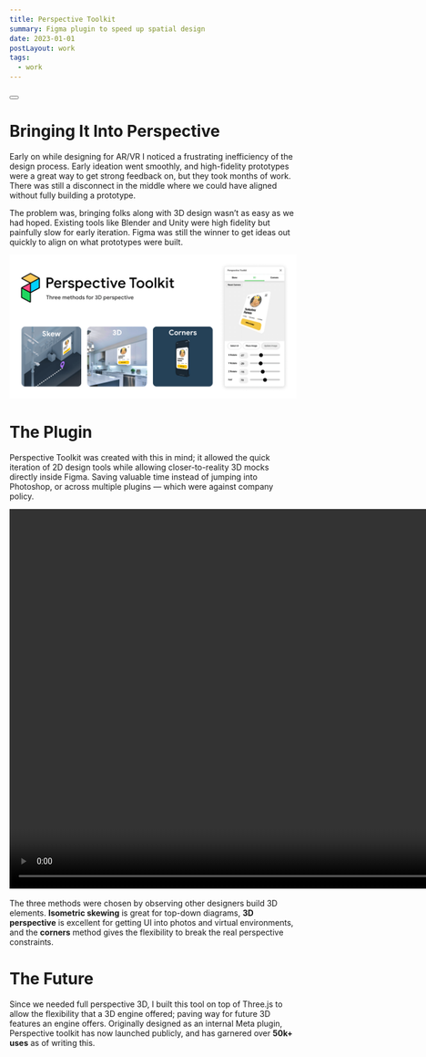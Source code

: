 ```yaml
---
title: Perspective Toolkit
summary: Figma plugin to speed up spatial design
date: 2023-01-01
postLayout: work 
tags:
  - work
---
```


<a class="topLink" href="https://www.figma.com/community/plugin/862059663689780943/Perspective-Toolkit">
  <button class="secondary center" data="Try It in Figma"><span class="border"></span><span class="shadow"></button></a>
</a><br>

# Bringing It Into Perspective

Early on while designing for AR/VR I noticed a frustrating inefficiency of the design process. Early ideation went smoothly, and high-fidelity prototypes were a great way to get strong feedback on, but they took months of work. There was still a disconnect in the middle where we could have aligned without fully building a prototype. 

<!-- ![Brainstorming → Mocks and iteration (Figma mocks → photoshop) → Narrow down to prototype](https://source.unsplash.com/random/600x400) -->

The problem was, bringing folks along with 3D design wasn’t as easy as we had hoped. Existing tools like Blender and Unity were high fidelity but painfully slow for early iteration. Figma was still the winner to get ideas out quickly to align on what prototypes were built. 

![three types of 3D](../static/img/ptoolkitoverview.png)



# The Plugin
Perspective Toolkit was created with this in mind; it allowed the quick iteration of 2D design tools while allowing closer-to-reality 3D mocks directly inside Figma. Saving valuable time instead of jumping into Photoshop, or across multiple plugins &mdash; which were against company policy.

<video height="666" width="1280" autoplay="true" loop="true" playsinline="true" muted>
    <source src="../static/img/PToolkit.webm" type="video/webm">
    <source src="../static/img/PToolkit.mp4" type="video/mp4">
    <source src="../static/img/PToolkit.mov" type="video/mov">
    <p>Your browser does not support embedded videos</p>
</video>

The three methods were chosen by observing other designers build 3D elements. **Isometric skewing** is great for top-down diagrams, **3D perspective** is excellent for getting UI into photos and virtual environments, and the **corners** method gives the flexibility to break the real perspective constraints. 

# The Future
Since we needed full perspective 3D, I built this tool on top of Three.js to allow the flexibility that a 3D engine offered; paving way for future 3D features an engine offers. Originally designed as an internal Meta plugin, Perspective toolkit has now launched publicly, and has garnered over **50k+ uses** as of writing this.
